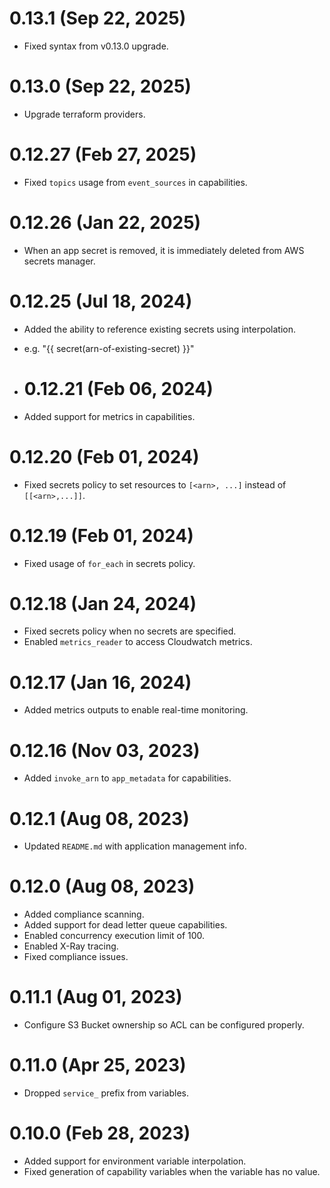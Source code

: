 # 0.13.1 (Sep 22, 2025)
* Fixed syntax from v0.13.0 upgrade.

# 0.13.0 (Sep 22, 2025)
* Upgrade terraform providers.

# 0.12.27 (Feb 27, 2025)
* Fixed `topics` usage from `event_sources` in capabilities.

# 0.12.26 (Jan 22, 2025)
* When an app secret is removed, it is immediately deleted from AWS secrets manager.

# 0.12.25 (Jul 18, 2024)
* Added the ability to reference existing secrets using interpolation.
* e.g. "{{ secret(arn-of-existing-secret) }}"

* # 0.12.21 (Feb 06, 2024)
* Added support for metrics in capabilities.

# 0.12.20 (Feb 01, 2024)
* Fixed secrets policy to set resources to `[<arn>, ...]` instead of `[[<arn>,...]]`.

# 0.12.19 (Feb 01, 2024)
* Fixed usage of `for_each` in secrets policy.

# 0.12.18 (Jan 24, 2024)
* Fixed secrets policy when no secrets are specified.
* Enabled `metrics_reader` to access Cloudwatch metrics.

# 0.12.17 (Jan 16, 2024)
* Added metrics outputs to enable real-time monitoring.

# 0.12.16 (Nov 03, 2023)
* Added `invoke_arn` to `app_metadata` for capabilities.

# 0.12.1 (Aug 08, 2023)
* Updated `README.md` with application management info.

# 0.12.0 (Aug 08, 2023)
* Added compliance scanning.
* Added support for dead letter queue capabilities.
* Enabled concurrency execution limit of 100.
* Enabled X-Ray tracing.
* Fixed compliance issues.

# 0.11.1 (Aug 01, 2023)
* Configure S3 Bucket ownership so ACL can be configured properly.

# 0.11.0 (Apr 25, 2023)
* Dropped `service_` prefix from variables.

# 0.10.0 (Feb 28, 2023)
* Added support for environment variable interpolation.
* Fixed generation of capability variables when the variable has no value.
